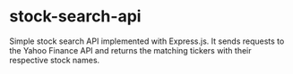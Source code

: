 # stock-search-api
 Simple stock search API implemented with Express.js. It sends requests to the Yahoo Finance API and returns the matching tickers with their respective stock names.
